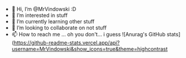 - 👋 Hi, I’m @MrVindowski :D
- 👀 I’m interested in stuff
- 🌱 I’m currently learning other stuff
- 💞️ I’m looking to collaborate on not stuff
- 📫 How to reach me ... oh you don't... i guess
![Anurag's GitHub stats](https://github-readme-stats.vercel.app/api?username=MrVindowski&show_icons=true&theme=highcontrast


<!---
MrVindowski/MrVindowski is a ✨ special ✨ repository because its `README.md` (this file) appears on your GitHub profile.
You can click the Preview link to take a look at your changes.
--->
